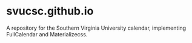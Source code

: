 # svucsc.github.io
A repository for the Southern Virginia University calendar, implementing FullCalendar and Materializecss.